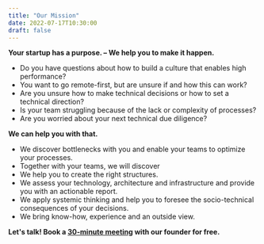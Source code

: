 ```yaml
---
title: "Our Mission"
date: 2022-07-17T10:30:00
draft: false
---
```


**Your startup has a purpose. – We help you to make it happen.**

- Do you have questions about how to build a culture that enables high performance?
- You want to go remote-first, but are unsure if and how this can work?
- Are you unsure how to make technical decisions or how to set a technical direction?
- Is your team struggling because of the lack or complexity of processes?
- Are you worried about your next technical due diligence?

**We can help you with that.**

- We discover bottlenecks with you and enable your teams to optimize your processes.
- Together with your teams, we will discover
- We help you to create the right structures.
- We assess your technology, architecture and infrastructure and provide you with an actionable report.
- We apply systemic thinking and help you to foresee the socio-technical consequences of your decisions.
- We bring know-how, experience and an outside view.

**Let's talk! Book a [30-minute meeting](https://calendly.com/tobiasmende/inocea) with our founder for free.**
